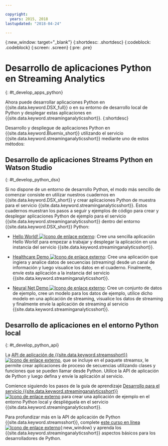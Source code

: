 ```yaml
---

copyright:
  years: 2015, 2018
lastupdated: "2018-04-24"

---
```


<!-- Attribute definitions -->
{:new_window: target="_blank"}
{:shortdesc: .shortdesc}
{:codeblock: .codeblock}
{:screen: .screen}
{:pre: .pre}

# Desarrollo de aplicaciones Python en Streaming Analytics
{: #t_develop_apps_python}

Ahora puede desarrollar aplicaciones Python en {{site.data.keyword.DSX_full}} o en su entorno de desarrollo local de Python y desplegar estas aplicaciones en {{site.data.keyword.streaminganalyticsshort}}.
{:shortdesc}

Desarrollo y despliegue de aplicaciones Python en {{site.data.keyword.Bluemix_short}} utilizando el servicio {{site.data.keyword.streaminganalyticsshort}} mediante uno de estos métodos:


## Desarrollo de aplicaciones Streams Python en Watson Studio
{: #t_develop_python_dsx}

Si no dispone de un entorno de desarrollo Python, el modo más sencillo de comenzar consiste en utilizar nuestros cuadernos en {{site.data.keyword.DSX_short}} y crear aplicaciones Python de muestra para el servicio {{site.data.keyword.streaminganalyticsshort}}. Estos cuadernos muestran los pasos a seguir y ejemplos de código para crear y desplegar aplicaciones Python de ejemplo para el servicio {{site.data.keyword.streaminganalyticsshort}} dentro del entorno {{site.data.keyword.DSX_short}} Python:

* [Hello World! ![Icono de enlace externo](../../icons/launch-glyph.svg "Icono de enlace externo")](https://apsportal.ibm.com/exchange/public/entry/view/9fc33ce7301f10e21a9f92039ca9c6e8): Cree una sencilla aplicación Hello World! para empezar a trabajar y desplegar la aplicación en una instancia del servicio {{site.data.keyword.streaminganalyticsshort}}.

* [Healthcare Demo ![Icono de enlace externo](../../icons/launch-glyph.svg "Icono de enlace externo")](https://apsportal.ibm.com/exchange/public/entry/view/9fc33ce7301f10e21a9f92039cad29a6): Cree una aplicación que ingiera y analice datos de secuencias (streaming) desde un canal de información y luego visualice los datos en el cuaderno. Finalmente, envíe esta aplicación a la instancia del servicio {{site.data.keyword.streaminganalyticsshort}}.

* [Neural Net Demo ![Icono de enlace externo](../../icons/launch-glyph.svg "Icono de enlace externo")](https://apsportal.ibm.com/exchange/public/entry/view/9fc33ce7301f10e21a9f92039ca60bb7): Cree un conjunto de datos de ejemplo, cree un modelo para los datos de ejemplo, utilice dicho modelo en una aplicación de streaming, visualice los datos de streaming y finalmente envíe la aplicación de streaming al servicio {{site.data.keyword.streaminganalyticsshort}}.

## Desarrollo de aplicaciones en el entorno Python local
 {: #t_develop_python_api}

 La [API de aplicación de {{site.data.keyword.streamsshort}} ![Icono de enlace externo](../../icons/launch-glyph.svg "Icono de enlace externo")](http://ibmstreams.github.io/streamsx.documentation/docs/python/python-appapi-devguide/#50-api-features), que se incluye en el paquete streamsx, le permite crear aplicaciones de proceso de secuencias utilizando clases y funciones que se pueden llamar desde Python. Utilice la API de aplicación de Python y luego defina y envíe la aplicación al servicio.

Comience siguiendo los pasos de la guía de aprendizaje [Desarrollo para el servicio {{site.data.keyword.streaminganalyticsshort}} ![Icono de enlace externo](../../icons/launch-glyph.svg "Icono de enlace externo")](http://ibmstreams.github.io/streamsx.documentation/docs/python/1.6/python-appapi-devguide-2a/index.html) para crear una aplicación de ejemplo en el entorno Python local y despliéguela en el servicio {{site.data.keyword.streaminganalyticsshort}}.

Para profundizar más en la API de aplicación de Python {{site.data.keyword.streamsshort}}, complete [este curso en línea ![Icono de enlace externo](../../icons/launch-glyph.svg "Icono de enlace externo")](https://developer.ibm.com/courses/all/streaming-analytics-basics-python-developers/){:new_window} y aprenda los {{site.data.keyword.streaminganalyticsshort}} aspectos básicos para los desarrolladores de Python.
